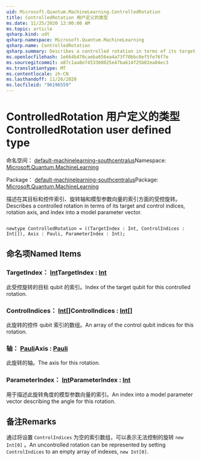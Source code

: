 ```yaml
---
uid: Microsoft.Quantum.MachineLearning.ControlledRotation
title: ControlledRotation 用户定义的类型
ms.date: 11/25/2020 12:00:00 AM
ms.topic: article
qsharp.kind: udt
qsharp.namespace: Microsoft.Quantum.MachineLearning
qsharp.name: ControlledRotation
qsharp.summary: Describes a controlled rotation in terms of its target and control indices, rotation axis, and index into a model parameter vector.
ms.openlocfilehash: 1e664b470caeba656ea4a73f70bbc0ef5fe76f7e
ms.sourcegitcommit: a87c1aa8e7453360025e47ba614f25b02ea84ec3
ms.translationtype: MT
ms.contentlocale: zh-CN
ms.lasthandoff: 11/26/2020
ms.locfileid: "96196559"
---
```

# <a name="controlledrotation-user-defined-type"></a><span data-ttu-id="4f3c5-102">ControlledRotation 用户定义的类型</span><span class="sxs-lookup"><span data-stu-id="4f3c5-102">ControlledRotation user defined type</span></span>

<span data-ttu-id="4f3c5-103">命名空间： [default-machinelearning-southcentralus](xref:Microsoft.Quantum.MachineLearning)</span><span class="sxs-lookup"><span data-stu-id="4f3c5-103">Namespace: [Microsoft.Quantum.MachineLearning](xref:Microsoft.Quantum.MachineLearning)</span></span>

<span data-ttu-id="4f3c5-104">Package： [default-machinelearning-southcentralus](https://nuget.org/packages/Microsoft.Quantum.MachineLearning)</span><span class="sxs-lookup"><span data-stu-id="4f3c5-104">Package: [Microsoft.Quantum.MachineLearning](https://nuget.org/packages/Microsoft.Quantum.MachineLearning)</span></span>


<span data-ttu-id="4f3c5-105">描述在其目标和控件索引、旋转轴和模型参数向量的索引方面的受控旋转。</span><span class="sxs-lookup"><span data-stu-id="4f3c5-105">Describes a controlled rotation in terms of its target and control indices, rotation axis, and index into a model parameter vector.</span></span>

```qsharp

newtype ControlledRotation = ((TargetIndex : Int, ControlIndices : Int[]), Axis : Pauli, ParameterIndex : Int);
```



## <a name="named-items"></a><span data-ttu-id="4f3c5-106">命名项</span><span class="sxs-lookup"><span data-stu-id="4f3c5-106">Named Items</span></span>

### <a name="targetindex--int"></a><span data-ttu-id="4f3c5-107">TargetIndex： [Int](xref:microsoft.quantum.lang-ref.int)</span><span class="sxs-lookup"><span data-stu-id="4f3c5-107">TargetIndex : [Int](xref:microsoft.quantum.lang-ref.int)</span></span>

<span data-ttu-id="4f3c5-108">此受控旋转的目标 qubit 的索引。</span><span class="sxs-lookup"><span data-stu-id="4f3c5-108">Index of the target qubit for this controlled rotation.</span></span>
### <a name="controlindices--int"></a><span data-ttu-id="4f3c5-109">ControlIndices： [Int](xref:microsoft.quantum.lang-ref.int)[]</span><span class="sxs-lookup"><span data-stu-id="4f3c5-109">ControlIndices : [Int](xref:microsoft.quantum.lang-ref.int)[]</span></span>

<span data-ttu-id="4f3c5-110">此旋转的控件 qubit 索引的数组。</span><span class="sxs-lookup"><span data-stu-id="4f3c5-110">An array of the control qubit indices for this rotation.</span></span>
### <a name="axis--pauli"></a><span data-ttu-id="4f3c5-111">轴： [Pauli](xref:microsoft.quantum.lang-ref.pauli)</span><span class="sxs-lookup"><span data-stu-id="4f3c5-111">Axis : [Pauli](xref:microsoft.quantum.lang-ref.pauli)</span></span>

<span data-ttu-id="4f3c5-112">此旋转的轴。</span><span class="sxs-lookup"><span data-stu-id="4f3c5-112">The axis for this rotation.</span></span>
### <a name="parameterindex--int"></a><span data-ttu-id="4f3c5-113">ParameterIndex： [Int](xref:microsoft.quantum.lang-ref.int)</span><span class="sxs-lookup"><span data-stu-id="4f3c5-113">ParameterIndex : [Int](xref:microsoft.quantum.lang-ref.int)</span></span>

<span data-ttu-id="4f3c5-114">用于描述此旋转角度的模型参数向量的索引。</span><span class="sxs-lookup"><span data-stu-id="4f3c5-114">An index into a model parameter vector describing the angle for this rotation.</span></span>

## <a name="remarks"></a><span data-ttu-id="4f3c5-115">备注</span><span class="sxs-lookup"><span data-stu-id="4f3c5-115">Remarks</span></span>

<span data-ttu-id="4f3c5-116">通过将设置 `ControlIndices` 为空的索引数组，可以表示无法控制的旋转 `new Int[0]` 。</span><span class="sxs-lookup"><span data-stu-id="4f3c5-116">An uncontrolled rotation can be represented by setting `ControlIndices` to an empty array of indexes, `new Int[0]`.</span></span>